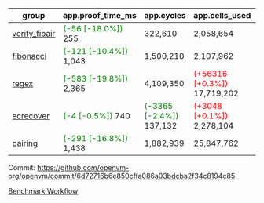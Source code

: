 | group | app.proof_time_ms | app.cycles | app.cells_used | leaf.proof_time_ms | leaf.cycles | leaf.cells_used |
| -- | -- | -- | -- | -- | -- | -- |
| [verify_fibair](https://github.com/openvm-org/openvm/blob/benchmark-results/benchmarks-pr/2149/verify_fibair-6d72716b6e850cffa086a03bdcba2f34c8194c85.md) |<span style='color: green'>(-56 [-18.0%])</span> 255 |  322,610 |  2,058,654 |- | - | - |
| [fibonacci](https://github.com/openvm-org/openvm/blob/benchmark-results/benchmarks-pr/2149/fibonacci-6d72716b6e850cffa086a03bdcba2f34c8194c85.md) |<span style='color: green'>(-121 [-10.4%])</span> 1,043 |  1,500,210 |  2,107,962 |- | - | - |
| [regex](https://github.com/openvm-org/openvm/blob/benchmark-results/benchmarks-pr/2149/regex-6d72716b6e850cffa086a03bdcba2f34c8194c85.md) |<span style='color: green'>(-583 [-19.8%])</span> 2,365 |  4,109,350 | <span style='color: red'>(+56316 [+0.3%])</span> 17,719,202 |- | - | - |
| [ecrecover](https://github.com/openvm-org/openvm/blob/benchmark-results/benchmarks-pr/2149/ecrecover-6d72716b6e850cffa086a03bdcba2f34c8194c85.md) |<span style='color: green'>(-4 [-0.5%])</span> 740 | <span style='color: green'>(-3365 [-2.4%])</span> 137,132 | <span style='color: red'>(+3048 [+0.1%])</span> 2,278,104 |- | - | - |
| [pairing](https://github.com/openvm-org/openvm/blob/benchmark-results/benchmarks-pr/2149/pairing-6d72716b6e850cffa086a03bdcba2f34c8194c85.md) |<span style='color: green'>(-291 [-16.8%])</span> 1,438 |  1,882,939 |  25,847,762 |- | - | - |


Commit: https://github.com/openvm-org/openvm/commit/6d72716b6e850cffa086a03bdcba2f34c8194c85

[Benchmark Workflow](https://github.com/openvm-org/openvm/actions/runs/18030659279)
